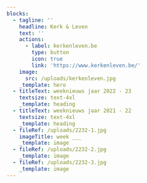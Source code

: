 ```yaml
---
blocks:
  - tagline: ''
    headline: Kerk & Leven
    text: ''
    actions:
      - label: kerkenleven.be
        type: button
        icon: true
        link: 'https://www.kerkenleven.be/'
    image:
      src: /uploads/kerkenleven.jpg
    _template: hero
  - titleText: weeknieuws jaar 2022 - 23
    textsize: text-4xl
    _template: heading
  - titleText: weeknieuws jaar 2021 - 22
    textsize: text-4xl
    _template: heading
  - fileRef: /uploads/2232-1.jpg
    imageTitle: week ___
    _template: image
  - fileRef: /uploads/2232-2.jpg
    _template: image
  - fileRef: /uploads/2232-3.jpg
    _template: image
---
```


